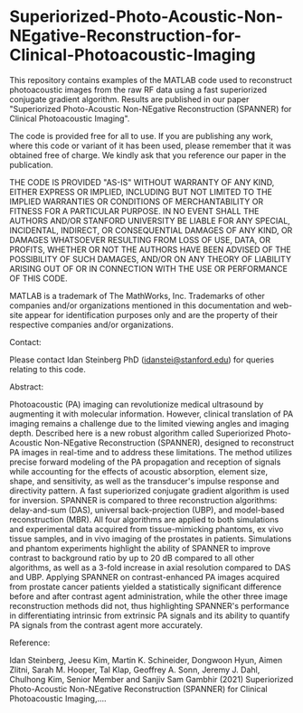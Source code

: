 # Superiorized-Photo-Acoustic-Non-NEgative-Reconstruction-for-Clinical-Photoacoustic-Imaging

This repository contains examples of the MATLAB code used to reconstruct photoacoustic images from the raw RF data using a fast superiorized conjugate gradient algorithm.
Results are published in our paper "Superiorized Photo-Acoustic Non-NEgative Reconstruction (SPANNER) for Clinical Photoacoustic Imaging".

The code is provided free for all to use. 
If you are publishing any work, where this code or variant of it has been used, please remember that it was obtained free of charge. 
We kindly ask that you reference our paper in the publication.

THE CODE IS PROVIDED "AS-IS" WITHOUT WARRANTY OF ANY KIND, EITHER EXPRESS OR IMPLIED, INCLUDING BUT NOT LIMITED TO THE IMPLIED WARRANTIES OR CONDITIONS OF MERCHANTABILITY OR FITNESS FOR A PARTICULAR PURPOSE. 
IN NO EVENT SHALL THE AUTHORS AND/OR STANFORD UNIVERSITY BE LIABLE FOR ANY SPECIAL, INCIDENTAL, INDIRECT, OR CONSEQUENTIAL DAMAGES OF ANY KIND, OR DAMAGES WHATSOEVER RESULTING FROM LOSS OF USE, DATA, OR PROFITS, WHETHER OR NOT THE AUTHORS HAVE BEEN ADVISED OF THE POSSIBILITY OF SUCH DAMAGES, AND/OR ON ANY THEORY OF LIABILITY ARISING OUT OF OR IN CONNECTION WITH THE USE OR PERFORMANCE OF THIS CODE.

MATLAB is a trademark of The MathWorks, Inc. Trademarks of other companies and/or organizations mentioned in this documentation and web-site appear for identification purposes only and are the property of their respective companies and/or organizations.

Contact:

Please contact Idan Steinberg PhD (idanstei@stanford.edu) for queries relating to this code.

Abstract:

Photoacoustic (PA) imaging can revolutionize medical ultrasound by augmenting it with molecular information. 
However, clinical translation of PA imaging remains a challenge due to the limited viewing angles and imaging depth. 
Described here is a new robust algorithm called Superiorized Photo-Acoustic Non-NEgative Reconstruction (SPANNER), designed to reconstruct PA images in real-time and to address these limitations. 
The method utilizes precise forward modeling of the PA propagation and reception of signals while accounting for the effects of acoustic absorption, element size, shape, and sensitivity, as well as the transducer's impulse response and directivity pattern. 
A fast superiorized conjugate gradient algorithm is used for inversion. 
SPANNER is compared to three reconstruction algorithms: delay-and-sum (DAS), universal back-projection (UBP), and model-based reconstruction (MBR). 
All four algorithms are applied to both simulations and experimental data acquired from tissue-mimicking phantoms, ex vivo tissue samples, and in vivo imaging of the prostates in patients. 
Simulations and phantom experiments highlight the ability of SPANNER to improve contrast to background ratio by up to 20 dB compared to all other algorithms, as well as a 3-fold increase in axial resolution compared to DAS and UBP. 
Applying SPANNER on contrast-enhanced PA images acquired from prostate cancer patients yielded a statistically significant difference before and after contrast agent administration, while the other three image reconstruction methods did not, thus highlighting SPANNER's performance in differentiating intrinsic from extrinsic PA signals and its ability to quantify PA signals from the contrast agent more accurately.

Reference:

Idan Steinberg, Jeesu Kim, Martin K. Schineider, Dongwoon Hyun, Aimen Zlitni, Sarah M. Hooper, Tal Klap, Geoffrey A. Sonn, Jeremy J. Dahl, Chulhong Kim, Senior Member and Sanjiv Sam Gambhir (2021) Superiorized Photo-Acoustic Non-NEgative Reconstruction (SPANNER) for Clinical Photoacoustic Imaging,....
